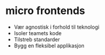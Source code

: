 # micro frontends
- Vær agnostisk i forhold til teknologi
- Isoler teamets kode
- Tilstreb standarder
- Bygg en fleksibel applikasjon
